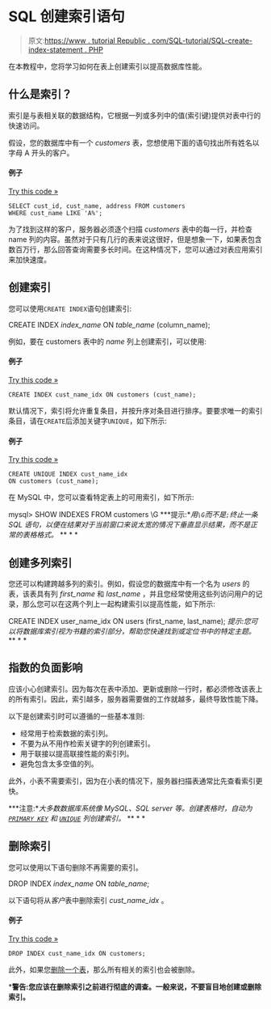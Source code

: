# SQL 创建索引语句

> 原文:[https://www . tutorial Republic . com/SQL-tutorial/SQL-create-index-statement . PHP](https://www.tutorialrepublic.com/sql-tutorial/sql-create-index-statement.php)

在本教程中，您将学习如何在表上创建索引以提高数据库性能。

## 什么是索引？

索引是与表相关联的数据结构，它根据一列或多列中的值(索引键)提供对表中行的快速访问。

假设，您的数据库中有一个 *customers* 表，您想使用下面的语句找出所有姓名以字母 A 开头的客户。

#### 例子

[Try this code »](../codelab.php?topic=sql&file=pattern-search "Try this code using online Editor")

```
SELECT cust_id, cust_name, address FROM customers 
WHERE cust_name LIKE 'A%';
```

为了找到这样的客户，服务器必须逐个扫描 *customers* 表中的每一行，并检查 name 列的内容。虽然对于只有几行的表来说这很好，但是想象一下，如果表包含数百万行，那么回答查询需要多长时间。在这种情况下，您可以通过对表应用索引来加快速度。

## 创建索引

您可以使用`CREATE INDEX`语句创建索引:

CREATE INDEX *index_name* ON *table_name* (column_name);

例如，要在 customers 表中的 *name* 列上创建索引，可以使用:

#### 例子

[Try this code »](../codelab.php?topic=sql&file=create-index-query "Try this code using online Editor")

```
CREATE INDEX cust_name_idx ON customers (cust_name);
```

默认情况下，索引将允许重复条目，并按升序对条目进行排序。要要求唯一的索引条目，请在`CREATE`后添加关键字`UNIQUE`，如下所示:

#### 例子

[Try this code »](../codelab.php?topic=sql&file=create-unique-index-query "Try this code using online Editor")

```
CREATE UNIQUE INDEX cust_name_idx 
ON customers (cust_name);
```

在 MySQL 中，您可以查看特定表上的可用索引，如下所示:

mysql> SHOW INDEXES FROM customers \G ***提示:**用`\G`而不是`;`终止一条 SQL 语句，以便在结果对于当前窗口来说太宽的情况下垂直显示结果，而不是正常的表格格式。*  ** * *

## 创建多列索引

您还可以构建跨越多列的索引。例如，假设您的数据库中有一个名为 *users* 的表，该表具有列 *first_name* 和 *last_name* ，并且您经常使用这些列访问用户的记录，那么您可以在这两个列上一起构建索引以提高性能，如下所示:

CREATE INDEX user_name_idx ON users (first_name, last_name); *提示:您可以将数据库索引视为书籍的索引部分，帮助您快速找到或定位书中的特定主题。*  ** * *

## 指数的负面影响

应该小心创建索引。因为每次在表中添加、更新或删除一行时，都必须修改该表上的所有索引。因此，索引越多，服务器需要做的工作就越多，最终导致性能下降。

以下是创建索引时可以遵循的一些基本准则:

*   经常用于检索数据的索引列。
*   不要为从不用作检索关键字的列创建索引。
*   用于联接以提高联接性能的索引列。
*   避免包含太多空值的列。

此外，小表不需要索引，因为在小表的情况下，服务器扫描表通常比先查看索引更快。

 ***注意:**大多数数据库系统像 MySQL、SQL server 等。创建表格时，自动为 [`PRIMARY KEY`](sql-constraints.php#primary-key) 和 [`UNIQUE`](sql-constraints.php#unique) 列创建索引。*  ** * *

## 删除索引

您可以使用以下语句删除不再需要的索引。

DROP INDEX *index_name* ON *table_name*;

以下语句将从*客户*表中删除索引 *cust_name_idx* 。

#### 例子

[Try this code »](../codelab.php?topic=sql&file=remove-index "Try this code using online Editor")

```
DROP INDEX cust_name_idx ON customers;
```

此外，如果您[删除一个表](sql-drop-statement.php)，那么所有相关的索引也会被删除。

 ***警告:**您应该在删除索引之前进行彻底的调查。一般来说，不要盲目地创建或删除索引。****